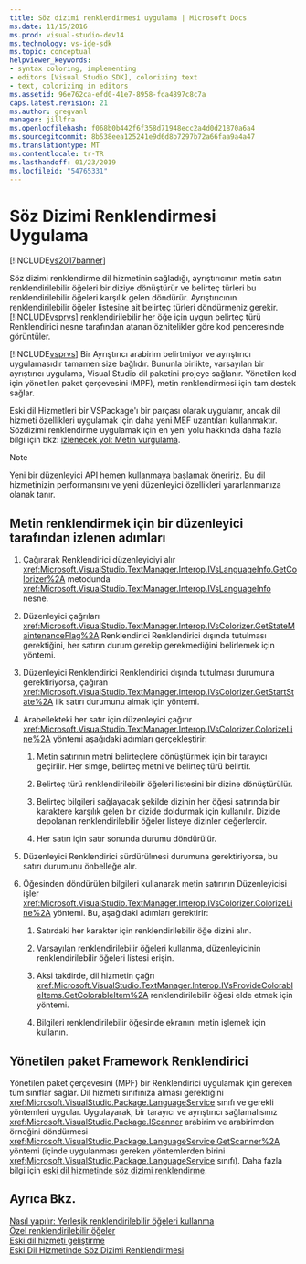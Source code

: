 ```yaml
---
title: Söz dizimi renklendirmesi uygulama | Microsoft Docs
ms.date: 11/15/2016
ms.prod: visual-studio-dev14
ms.technology: vs-ide-sdk
ms.topic: conceptual
helpviewer_keywords:
- syntax coloring, implementing
- editors [Visual Studio SDK], colorizing text
- text, colorizing in editors
ms.assetid: 96e762ca-efd0-41e7-8958-fda4897c8c7a
caps.latest.revision: 21
ms.author: gregvanl
manager: jillfra
ms.openlocfilehash: f068b0b442f6f358d71948ecc2a4d0d21870a6a4
ms.sourcegitcommit: 8b538eea125241e9d6d8b7297b72a66faa9a4a47
ms.translationtype: MT
ms.contentlocale: tr-TR
ms.lasthandoff: 01/23/2019
ms.locfileid: "54765331"
---
```

# <a name="implementing-syntax-coloring"></a>Söz Dizimi Renklendirmesi Uygulama
[!INCLUDE[vs2017banner](../../includes/vs2017banner.md)]

Söz dizimi renklendirme dil hizmetinin sağladığı, ayrıştırıcının metin satırı renklendirilebilir öğeleri bir diziye dönüştürür ve belirteç türleri bu renklendirilebilir öğeleri karşılık gelen döndürür. Ayrıştırıcının renklendirilebilir öğeler listesine ait belirteç türleri döndürmeniz gerekir. [!INCLUDE[vsprvs](../../includes/vsprvs-md.md)] renklendirilebilir her öğe için uygun belirteç türü Renklendirici nesne tarafından atanan öznitelikler göre kod penceresinde görüntüler.  
  
 [!INCLUDE[vsprvs](../../includes/vsprvs-md.md)] Bir Ayrıştırıcı arabirim belirtmiyor ve ayrıştırıcı uygulamasıdır tamamen size bağlıdır. Bununla birlikte, varsayılan bir ayrıştırıcı uygulama, Visual Studio dil paketini projeye sağlanır. Yönetilen kod için yönetilen paket çerçevesini (MPF), metin renklendirmesi için tam destek sağlar.  
  
 Eski dil Hizmetleri bir VSPackage'ı bir parçası olarak uygulanır, ancak dil hizmeti özellikleri uygulamak için daha yeni MEF uzantıları kullanmaktır. Sözdizimi renklendirme uygulamak için en yeni yolu hakkında daha fazla bilgi için bkz: [izlenecek yol: Metin vurgulama](../../extensibility/walkthrough-highlighting-text.md).  
  
> [!NOTE]
>  Yeni bir düzenleyici API hemen kullanmaya başlamak öneririz. Bu dil hizmetinizin performansını ve yeni düzenleyici özellikleri yararlanmanıza olanak tanır.  
  
## <a name="steps-followed-by-an-editor-to-colorize-text"></a>Metin renklendirmek için bir düzenleyici tarafından izlenen adımları  
  
1.  Çağırarak Renklendirici düzenleyiciyi alır <xref:Microsoft.VisualStudio.TextManager.Interop.IVsLanguageInfo.GetColorizer%2A> metodunda <xref:Microsoft.VisualStudio.TextManager.Interop.IVsLanguageInfo> nesne.  
  
2.  Düzenleyici çağrıları <xref:Microsoft.VisualStudio.TextManager.Interop.IVsColorizer.GetStateMaintenanceFlag%2A> Renklendirici Renklendirici dışında tutulması gerektiğini, her satırın durum gerekip gerekmediğini belirlemek için yöntemi.  
  
3.  Düzenleyici Renklendirici Renklendirici dışında tutulması durumuna gerektiriyorsa, çağıran <xref:Microsoft.VisualStudio.TextManager.Interop.IVsColorizer.GetStartState%2A> ilk satırı durumunu almak için yöntemi.  
  
4.  Arabellekteki her satır için düzenleyici çağırır <xref:Microsoft.VisualStudio.TextManager.Interop.IVsColorizer.ColorizeLine%2A> yöntemi aşağıdaki adımları gerçekleştirir:  
  
    1.  Metin satırının metni belirteçlere dönüştürmek için bir tarayıcı geçirilir. Her simge, belirteç metni ve belirteç türü belirtir.  
  
    2.  Belirteç türü renklendirilebilir öğeleri listesini bir dizine dönüştürülür.  
  
    3.  Belirteç bilgileri sağlayacak şekilde dizinin her öğesi satırında bir karaktere karşılık gelen bir dizide doldurmak için kullanılır. Dizide depolanan renklendirilebilir öğeler listeye dizinler değerlerdir.  
  
    4.  Her satırı için satır sonunda durumu döndürülür.  
  
5.  Düzenleyici Renklendirici sürdürülmesi durumuna gerektiriyorsa, bu satırı durumunu önbelleğe alır.  
  
6.  Öğesinden döndürülen bilgileri kullanarak metin satırının Düzenleyicisi işler <xref:Microsoft.VisualStudio.TextManager.Interop.IVsColorizer.ColorizeLine%2A> yöntemi. Bu, aşağıdaki adımları gerektirir:  
  
    1.  Satırdaki her karakter için renklendirilebilir öğe dizini alın.  
  
    2.  Varsayılan renklendirilebilir öğeleri kullanma, düzenleyicinin renklendirilebilir öğeleri listesi erişin.  
  
    3.  Aksi takdirde, dil hizmetin çağrı <xref:Microsoft.VisualStudio.TextManager.Interop.IVsProvideColorableItems.GetColorableItem%2A> renklendirilebilir öğesi elde etmek için yöntemi.  
  
    4.  Bilgileri renklendirilebilir öğesinde ekranını metin işlemek için kullanın.  
  
## <a name="managed-package-framework-colorizer"></a>Yönetilen paket Framework Renklendirici  
 Yönetilen paket çerçevesini (MPF) bir Renklendirici uygulamak için gereken tüm sınıflar sağlar. Dil hizmeti sınıfınıza alması gerektiğini <xref:Microsoft.VisualStudio.Package.LanguageService> sınıfı ve gerekli yöntemleri uygular. Uygulayarak, bir tarayıcı ve ayrıştırıcı sağlamalısınız <xref:Microsoft.VisualStudio.Package.IScanner> arabirim ve arabirimden örneğini döndürmesi <xref:Microsoft.VisualStudio.Package.LanguageService.GetScanner%2A> yöntemi (içinde uygulanması gereken yöntemlerden birini <xref:Microsoft.VisualStudio.Package.LanguageService> sınıfı). Daha fazla bilgi için [eski dil hizmetinde söz dizimi renklendirme](../../extensibility/internals/syntax-colorizing-in-a-legacy-language-service.md).  
  
## <a name="see-also"></a>Ayrıca Bkz.  
 [Nasıl yapılır: Yerleşik renklendirilebilir öğeleri kullanma](../../extensibility/internals/how-to-use-built-in-colorable-items.md)   
 [Özel renklendirilebilir öğeler](../../extensibility/internals/custom-colorable-items.md)   
 [Eski dil hizmeti geliştirme](../../extensibility/internals/developing-a-legacy-language-service.md)   
 [Eski Dil Hizmetinde Söz Dizimi Renklendirmesi](../../extensibility/internals/syntax-colorizing-in-a-legacy-language-service.md)
